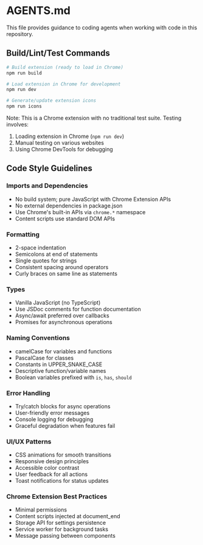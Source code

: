 # AGENTS.md

This file provides guidance to coding agents when working with code in this repository.

## Build/Lint/Test Commands

```bash
# Build extension (ready to load in Chrome)
npm run build

# Load extension in Chrome for development
npm run dev

# Generate/update extension icons
npm run icons
```

Note: This is a Chrome extension with no traditional test suite. Testing involves:
1. Loading extension in Chrome (`npm run dev`)
2. Manual testing on various websites
3. Using Chrome DevTools for debugging

## Code Style Guidelines

### Imports and Dependencies
- No build system; pure JavaScript with Chrome Extension APIs
- No external dependencies in package.json
- Use Chrome's built-in APIs via `chrome.*` namespace
- Content scripts use standard DOM APIs

### Formatting
- 2-space indentation
- Semicolons at end of statements
- Single quotes for strings
- Consistent spacing around operators
- Curly braces on same line as statements

### Types
- Vanilla JavaScript (no TypeScript)
- Use JSDoc comments for function documentation
- Async/await preferred over callbacks
- Promises for asynchronous operations

### Naming Conventions
- camelCase for variables and functions
- PascalCase for classes
- Constants in UPPER_SNAKE_CASE
- Descriptive function/variable names
- Boolean variables prefixed with `is`, `has`, `should`

### Error Handling
- Try/catch blocks for async operations
- User-friendly error messages
- Console logging for debugging
- Graceful degradation when features fail

### UI/UX Patterns
- CSS animations for smooth transitions
- Responsive design principles
- Accessible color contrast
- User feedback for all actions
- Toast notifications for status updates

### Chrome Extension Best Practices
- Minimal permissions
- Content scripts injected at document_end
- Storage API for settings persistence
- Service worker for background tasks
- Message passing between components
